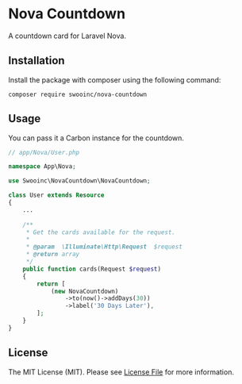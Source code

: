 # Nova Countdown

A countdown card for Laravel Nova.

## Installation

Install the package with composer using the following command:

```
composer require swooinc/nova-countdown
```

## Usage

You can pass it a Carbon instance for the countdown.

```php
// app/Nova/User.php

namespace App\Nova;

use Swooinc\NovaCountdown\NovaCountdown;

class User extends Resource
{
    ...
    
    /**
     * Get the cards available for the request.
     *
     * @param  \Illuminate\Http\Request  $request
     * @return array
     */
    public function cards(Request $request)
    {
        return [
            (new NovaCountdown)
                ->to(now()->addDays(30))
                ->label('30 Days Later'),
        ];
    }
}
```

## License

The MIT License (MIT). Please see [License File](https://github.com/swooinc/nova-countdown/blob/master/LICENSE) for more information.
